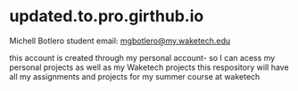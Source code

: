 # updated.to.pro.girthub.io

Michell Botlero
student email: mgbotlero@my.waketech.edu

this account is created through my personal account- so I can acess my personal projects as well as my Waketech projects
this respository will have all my assignments and projects for my summer course at waketech
